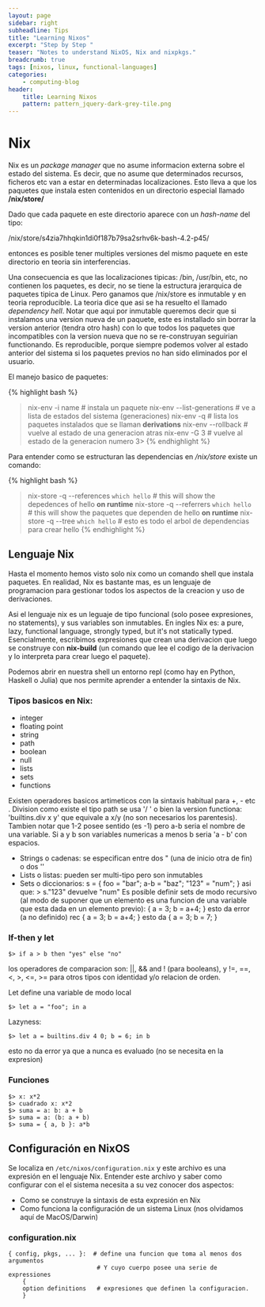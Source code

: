 ```yaml
---
layout: page
sidebar: right
subheadline: Tips
title: "Learning Nixos"
excerpt: "Step by Step "
teaser: "Notes to understand NixOS, Nix and nixpkgs."
breadcrumb: true
tags: [nixos, linux, functional-languages]
categories:
    - computing-blog
header:
    title: Learning Nixos
    pattern: pattern_jquery-dark-grey-tile.png
---
```


# Nix


Nix es un *package manager* que no asume informacion externa  sobre el estado del sistema.
Es decir, que no asume que determinados recursos, ficheros etc van a estar en determinadas
localizaciones. Esto lleva a que los paquetes que instala esten contenidos en un directorio
especial llamado **/nix/store/**

Dado que cada paquete en este directorio aparece con un *hash-name* del tipo:

/nix/store/s4zia7hhqkin1di0f187b79sa2srhv6k-bash-4.2-p45/

entonces es posible tener multiples versiones del mismo paquete en este directorio en teoria
sin interferencias.

Una consecuencia es que las localizaciones tipicas: /bin,  /usr/bin, etc, no contienen los 
paquetes, es decir, no se tiene la estructura jerarquica de paquetes tipica de Linux. Pero 
ganamos que /nix/store es inmutable y en teoria reproducible. La teoria dice que asi se
ha resuelto el llamado *dependency hell*. Notar que aqui por inmutable queremos decir que
si instalamos una version nueva de un paquete, este es installado sin borrar la version
anterior (tendra otro hash) con lo que todos los paquetes que incompatibles con la version
nueva que no se re-construyan seguirian functionando. Es reproducible, porque siempre podemos
volver al estado anterior del sistema si los paquetes previos no han sido eliminados por 
el usuario.

El manejo basico de paquetes:

{% highlight bash %}
>  nix-env -i name             # instala un paquete
>  nix-env --list-generations  # ve a lista de estados del sistema (generaciones)
>  nix-env -q                  # lista los paquetes instalados que se llaman **derivations**
>  nix-env --rollback          # vuelve al estado de una generacion atras
>  nix-env -G 3                # vuelve al estado de la generacion numero 3> 
{% endhighlight %}

Para entender como se estructuran las dependencias en */nix/store* existe un comando:

{% highlight bash %}
>  nix-store -q --references `which hello`  # this will show the depedences of hello **on runtime**
>  nix-store -q --referrers `which hello`   # this will show the paquetes que dependen de hello **on runtime**
>  nix-store -q --tree `which hello`        # esto es todo el arbol de dependencias para crear hello
{% endhighlight %}

## Lenguaje Nix


Hasta el momento hemos visto solo nix como un comando shell que instala paquetes. En realidad, Nix es bastante mas,
es un lenguaje de programacion para gestionar todos los aspectos de la creacion y uso de derivaciones.

Asi el lenguaje nix es un leguaje de tipo funcional (solo posee expresiones, no statements), y sus variables son inmutables. 
En ingles Nix es: a pure, lazy, functional language, strongly typed, but it's not statically typed.
Esencialmente, escribimos expresiones que crean una derivacion que luego se construye con **nix-build** (un comando que lee
el codigo de la derivacion y lo interpreta para crear luego el paquete).

Podemos abrir en nuestra shell un entorno repl (como hay en Python, Haskell o Julia) que nos permite aprender a entender
la sintaxis de Nix.

### Tipos basicos en Nix:

- integer
- floating point
- string
- path
- boolean
- null
- lists
- sets
- functions

Existen operadores basicos artimeticos con la sintaxis habitual para +, - etc . Division como existe el tipo path se usa '/ ' o bien la version functiona: 'builtins.div x y' que equivale a x/y (no son necesarios los parentesis). Tambien notar que 1-2 posee sentido (es -1) pero a-b seria el nombre de una variable. Si a y b son variables numericas a menos b seria 'a - b' con espacios.

 - Strings o cadenas:
   se especifican entre dos " (una de inicio otra de fin) o dos '' 
 - Lists o listas:
   pueden ser multi-tipo pero son inmutables
 - Sets o diccionarios:
   s = { foo = "bar"; a-b = "baz"; "123" = "num"; }
   asi que: > s."123" devuelve "num"
   Es posible definir sets de modo recursivo (al modo de suponer que un elemento es una funcion de una variable que
   esta dada en un elemento previo):
   { a = 3; b = a+4; }  esto da error (a no definido)
   rec { a = 3; b = a+4; } esto da { a = 3; b = 7; }
   
### If-then y let
```
$> if a > b then "yes" else "no"
```
los operadores de comparacion son:  ||, && and ! (para booleans), y !=, ==, <, >, <=, >= para otros tipos con identidad y/o relacion de orden.

Let define una variable de modo local 

```
$> let a = "foo"; in a
``` 

Lazyness:
```
$> let a = builtins.div 4 0; b = 6; in b
```
esto no da error ya que a nunca es evaluado (no se necesita en la expresion)

### Funciones
```
$> x: x*2
$> cuadrado x: x*2
$> suma = a: b: a + b
$> suma = a: (b: a + b)
$> suma = { a, b }: a*b
```






## Configuración en NixOS

Se localiza en `/etc/nixos/configuration.nix` y este archivo es una expresión en el lenguaje Nix. Entender este archivo y saber como configurar con el el sistema necesita a su vez conocer dos aspectos:

- Como se construye la sintaxis de esta expresión en Nix
- Como funciona la configuración de un sistema Linux (nos olvidamos aquí de MacOS/Darwin)

### configuration.nix
```
{ config, pkgs, ... }:  # define una funcion que toma al menos dos argumentos 
                         # Y cuyo cuerpo posee una serie de expressiones
    { 
    option definitions   # expresiones que definen la configuracion.
    }
  
```








